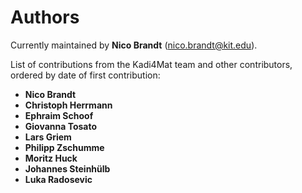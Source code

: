 # Authors

Currently maintained by **Nico Brandt**
([nico.brandt@kit.edu](mailto:nico.brandt@kit.edu)).

List of contributions from the Kadi4Mat team and other contributors, ordered by
date of first contribution:

* **Nico Brandt**
* **Christoph Herrmann**
* **Ephraim Schoof**
* **Giovanna Tosato**
* **Lars Griem**
* **Philipp Zschumme**
* **Moritz Huck**
* **Johannes Steinhülb**
* **Luka Radosevic**
